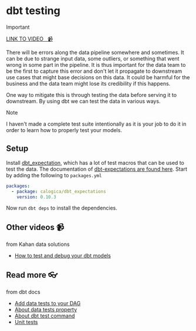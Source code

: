 # dbt testing

<!-- [![video](https://github.com/kokchun/assets/blob/025ae8622a25d5522d11b21108f52f1df9388ea2/data_warehouse/snowflake_free_trial.png?raw=true)](https://github.com/kokchun/assets/blob/025ae8622a25d5522d11b21108f52f1df9388ea2/data_warehouse/snowflake_free_trial.png?raw=true) -->


> [!IMPORTANT]
> [LINK TO VIDEO &nbsp; :video_camera:](https://)


There will be errors along the data pipeline somewhere and sometimes. It can be due to strange input data, some outliers, or something that went wrong in some part in the pipeline. It is thus important for the data team to be the first to capture this error and don't let it propagate to downstream use cases that might base decisions on this data. It could be harmful for the business and the data team might lose its credibility if this happens. 

One way to mitigate this is through testing the data before serving it to downstream. By using dbt we can test the data in various ways.

<!-- TODO: specify some tests here -->

> [!NOTE]
> I haven't made a complete test suite intentionally as it is your job to do it in order to learn how to properly test your models. 


## Setup

Install [dbt_expectation](https://hub.getdbt.com/calogica/dbt_expectations/latest/), which has a lot of test macros that can be used to test the data. The documentation of [dbt-expectations are found here](https://github.com/calogica/dbt-expectations/tree/0.10.3/?tab=readme-ov-file). Start by adding the following to `packages.yml`

```yml
packages:
  - package: calogica/dbt_expectations
    version: 0.10.3
```

Now run `dbt deps` to install the dependencies.


## Other videos :video_camera:

from Kahan data solutions 

- [How to test and debug your dbt models](https://www.youtube.com/watch?v=aCZUiCzoJt4&list=PLy4OcwImJzBLJzLYxpxaPUmCWp8j1esvT&index=6)

## Read more :eyeglasses:

from dbt docs
- [Add data tests to your DAG](https://docs.getdbt.com/docs/build/data-tests)
- [About data tests property](https://docs.getdbt.com/reference/resource-properties/data-tests)
- [About dbt test command](https://docs.getdbt.com/reference/commands/test)
- [Unit tests](https://docs.getdbt.com/docs/build/unit-tests)
